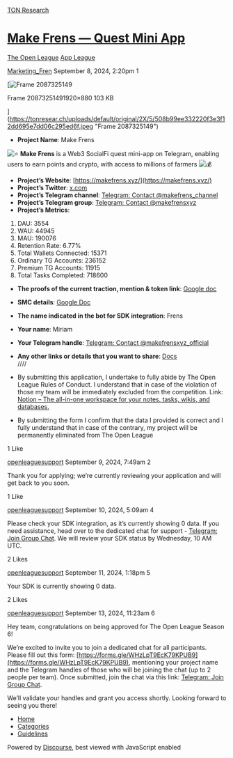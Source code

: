 [TON Research](/)

# [Make Frens — Quest Mini App](/t/make-frens-quest-mini-app/32256)

[The Open League](/c/the-open-league/app-leaderboard/58)  [App League](/c/the-open-league/app-leaderboard/58) 

    

[Marketing\_Fren](https://tonresear.ch/u/Marketing_Fren)   September 8, 2024, 2:20pm  1

[![Frame 2087325149](https://tonresear.ch/uploads/default/optimized/2X/5/508b99ee332220f3e3f12dd695e7dd06c295ed6f_2_690x316.jpeg)

Frame 20873251491920×880 103 KB

](https://tonresear.ch/uploads/default/original/2X/5/508b99ee332220f3e3f12dd695e7dd06c295ed6f.jpeg "Frame 2087325149")

*   **Project Name**: Make Frens

![:star:](https://tonresear.ch/images/emoji/twitter/star.png?v=12 ":star:") **Make Frens** is a Web3 SocialFi quest mini-app on Telegram, enabling users to earn points and crypto, with access to millions of farmers ![:moneybag:](https://tonresear.ch/images/emoji/twitter/moneybag.png?v=12 ":moneybag:")

*   **Project’s Website**: [https://makefrens.xyz/](https://makefrens.xyz/)
*   **Project’s Twitter**: [x.com](https://x.com/MakeFrensxyz)
*   **Project’s Telegram channel**: [Telegram: Contact @makefrens\_channel](https://t.me/makefrens_channel)
*   **Project’s Telegram group**: [Telegram: Contact @makefrensxyz](https://t.me/makefrensxyz)
*   **Project’s Metrics**:

1.  DAU: 3554
2.  WAU: 44945
3.  MAU: 190076
4.  Retention Rate: 6.77%
5.  Total Wallets Connected: 15371
6.  Ordinary TG Accounts: 236152
7.  Premium TG Accounts: 11915
8.  Total Tasks Completed: 718600

*   **The proofs of the current traction, mention & token link**: [Google doc](https://docs.google.com/document/d/1qQH4Ia6QjM_t9WSGSD0s_mmA9zVd7thPrq205ENqWzY/edit?usp=sharing)
*   **SMC details**: [Google Doc](https://docs.google.com/document/d/1INC_dLU7lT_aVBs-BOYgPJvnqh7KWSK8ysigKWNtsX8/edit?usp=sharing)
*   **The name indicated in the bot for SDK integration**: Frens
*   **Your name**: Miriam
*   **Your Telegram handle**: [Telegram: Contact @makefrensxyz\_official](https://t.me/makefrensxyz_official)
*   **Any other links or details that you want to share**: [Docs](https://docs.makefrens.xyz/)  
    ////
*   By submitting this application, I undertake to fully abide by The Open League Rules of Conduct. I understand that in case of the violation of those my team will be immediately excluded from the competition. Link: [Notion – The all-in-one workspace for your notes, tasks, wikis, and databases.](https://ton-org.notion.site/The-Open-League-Rules-of-Conduct-04f4a0fedf1a401687075f5efd83de68)

*   By submitting the form I confirm that the data I provided is correct and I fully understand that in case of the contrary, my project will be permanently eliminated from The Open League

  1 Like

[openleaguesupport](https://tonresear.ch/u/openleaguesupport) September 9, 2024, 7:49am  2

Thank you for applying; we’re currently reviewing your application and will get back to you soon.

  1 Like

[openleaguesupport](https://tonresear.ch/u/openleaguesupport) September 10, 2024, 5:09am  4

Please check your SDK integration, as it’s currently showing 0 data. If you need assistance, head over to the dedicated chat for support - [Telegram: Join Group Chat](https://t.me/+ZOa8GSiVpyxmMWFi). We will review your SDK status by Wednesday, 10 AM UTC.

  2 Likes

[openleaguesupport](https://tonresear.ch/u/openleaguesupport) September 11, 2024, 1:18pm  5

Your SDK is currently showing 0 data.

  2 Likes

[openleaguesupport](https://tonresear.ch/u/openleaguesupport) September 13, 2024, 11:23am  6

Hey team, congratulations on being approved for The Open League Season 6!

We’re excited to invite you to join a dedicated chat for all participants. Please fill out this form: [https://forms.gle/WHzLpT9EcK79KPUB9](https://forms.gle/WHzLpT9EcK79KPUB9), mentioning your project name and the Telegram handles of those who will be joining the chat (up to 2 people per team). Once submitted, join the chat via this link: [Telegram: Join Group Chat](https://t.me/+TbKriSZt35BiNmUy).

We’ll validate your handles and grant you access shortly. Looking forward to seeing you there!

 

*   [Home](/)
*   [Categories](/categories)
*   [Guidelines](/guidelines)

Powered by [Discourse](https://www.discourse.org), best viewed with JavaScript enabled
